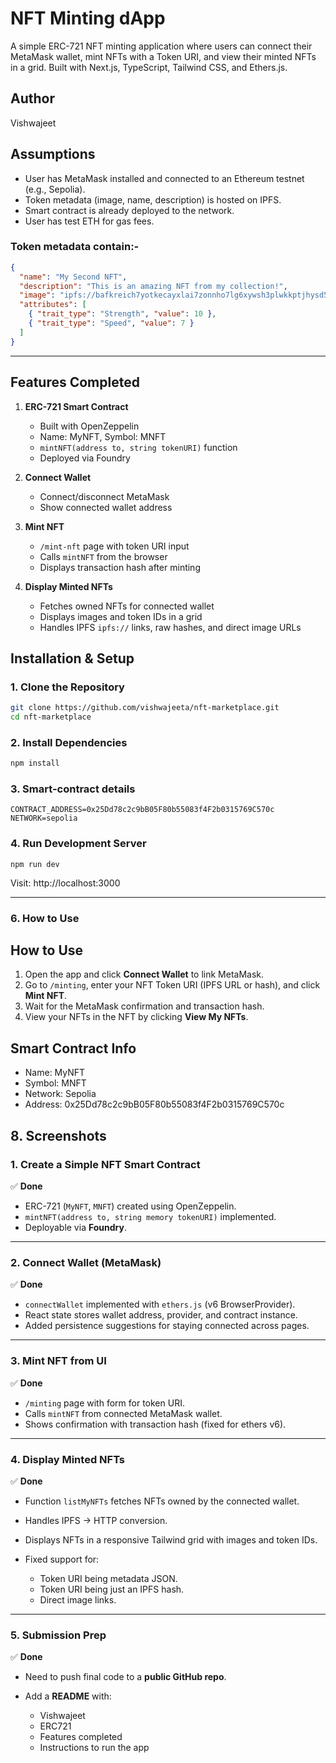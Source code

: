 # NFT Minting dApp
A simple ERC-721 NFT minting application where users can connect their MetaMask wallet, mint NFTs with a Token URI, and view their minted NFTs in a grid. Built with Next.js, TypeScript, Tailwind CSS, and Ethers.js.

## Author
Vishwajeet

## Assumptions
- User has MetaMask installed and connected to an Ethereum testnet (e.g., Sepolia).
- Token metadata (image, name, description) is hosted on IPFS.
- Smart contract is already deployed to the network.
- User has test ETH for gas fees.

### Token metadata contain:-
```json
{
  "name": "My Second NFT",
  "description": "This is an amazing NFT from my collection!",
  "image": "ipfs://bafkreich7yotkecayxlai7zonnho7lg6xywsh3plwkkptjhysd55m5zw6m",
  "attributes": [
    { "trait_type": "Strength", "value": 10 },
    { "trait_type": "Speed", "value": 7 }
  ]
}
```
---
## Features Completed

1. **ERC-721 Smart Contract**
   - Built with OpenZeppelin
   - Name: MyNFT, Symbol: MNFT
   - `mintNFT(address to, string tokenURI)` function
   - Deployed via Foundry

2. **Connect Wallet**
   - Connect/disconnect MetaMask
   - Show connected wallet address

3. **Mint NFT**
   - `/mint-nft` page with token URI input
   - Calls `mintNFT` from the browser
   - Displays transaction hash after minting

4. **Display Minted NFTs**
   - Fetches owned NFTs for connected wallet
   - Displays images and token IDs in a grid
   - Handles IPFS `ipfs://` links, raw hashes, and direct image URLs

## Installation & Setup

### 1. Clone the Repository
```bash
git clone https://github.com/vishwajeeta/nft-marketplace.git
cd nft-marketplace
```
### 2. Install Dependencies
```bash
npm install
```
### 3. Smart-contract details
```
CONTRACT_ADDRESS=0x25Dd78c2c9bB05F80b55083f4F2b0315769C570c
NETWORK=sepolia
```

### 4. Run Development Server
```
npm run dev
```
Visit: http://localhost:3000


---

### **6. How to Use**

## How to Use
1. Open the app and click **Connect Wallet** to link MetaMask.
2. Go to `/minting`, enter your NFT Token URI (IPFS URL or hash), and click **Mint NFT**.
3. Wait for the MetaMask confirmation and transaction hash.
4. View your NFTs in the NFT by clicking **View My NFTs**.

## Smart Contract Info
- Name: MyNFT
- Symbol: MNFT
- Network: Sepolia
- Address: 0x25Dd78c2c9bB05F80b55083f4F2b0315769C570c

## 8. Screenshots


### **1. Create a Simple NFT Smart Contract**

✅ **Done**

* ERC-721 (`MyNFT`, `MNFT`) created using OpenZeppelin.
* `mintNFT(address to, string memory tokenURI)` implemented.
* Deployable via **Foundry**.

---

### **2. Connect Wallet (MetaMask)**

✅ **Done**

* `connectWallet` implemented with `ethers.js` (v6 BrowserProvider).
* React state stores wallet address, provider, and contract instance.
* Added persistence suggestions for staying connected across pages.

---

### **3. Mint NFT from UI**

✅ **Done**

* `/minting` page with form for token URI.
* Calls `mintNFT` from connected MetaMask wallet.
* Shows confirmation with transaction hash (fixed for ethers v6).

---

### **4. Display Minted NFTs**

✅ **Done**

* Function `listMyNFTs` fetches NFTs owned by the connected wallet.
* Handles IPFS → HTTP conversion.
* Displays NFTs in a responsive Tailwind grid with images and token IDs.
* Fixed support for:

  * Token URI being metadata JSON.
  * Token URI being just an IPFS hash.
  * Direct image links.

---

### **5. Submission Prep**

✅ **Done**

* Need to push final code to a **public GitHub repo**.
* Add a **README** with:

  * Vishwajeet
  * ERC721 
  * Features completed
  * Instructions to run the app
